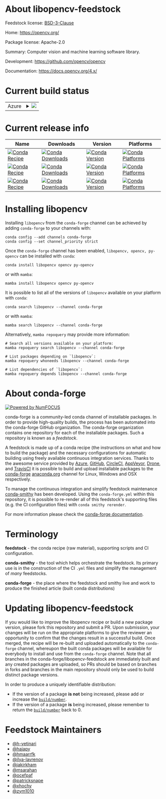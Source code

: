 About libopencv-feedstock
=========================

Feedstock license: [BSD-3-Clause](https://github.com/conda-forge/opencv-feedstock/blob/main/LICENSE.txt)

Home: https://opencv.org/

Package license: Apache-2.0

Summary: Computer vision and machine learning software library.

Development: https://github.com/opencv/opencv

Documentation: https://docs.opencv.org/4.x/

Current build status
====================


<table>
    
  <tr>
    <td>Azure</td>
    <td>
      <details>
        <summary>
          <a href="https://dev.azure.com/conda-forge/feedstock-builds/_build/latest?definitionId=4567&branchName=main">
            <img src="https://dev.azure.com/conda-forge/feedstock-builds/_apis/build/status/opencv-feedstock?branchName=main">
          </a>
        </summary>
        <table>
          <thead><tr><th>Variant</th><th>Status</th></tr></thead>
          <tbody><tr>
              <td>linux_64_hdf51.14.3python3.10.____cpythonqt_version5</td>
              <td>
                <a href="https://dev.azure.com/conda-forge/feedstock-builds/_build/latest?definitionId=4567&branchName=main">
                  <img src="https://dev.azure.com/conda-forge/feedstock-builds/_apis/build/status/opencv-feedstock?branchName=main&jobName=linux&configuration=linux%20linux_64_hdf51.14.3python3.10.____cpythonqt_version5" alt="variant">
                </a>
              </td>
            </tr><tr>
              <td>linux_64_hdf51.14.3python3.10.____cpythonqt_version6</td>
              <td>
                <a href="https://dev.azure.com/conda-forge/feedstock-builds/_build/latest?definitionId=4567&branchName=main">
                  <img src="https://dev.azure.com/conda-forge/feedstock-builds/_apis/build/status/opencv-feedstock?branchName=main&jobName=linux&configuration=linux%20linux_64_hdf51.14.3python3.10.____cpythonqt_version6" alt="variant">
                </a>
              </td>
            </tr><tr>
              <td>linux_64_hdf51.14.3python3.10.____cpythonqt_versionnone</td>
              <td>
                <a href="https://dev.azure.com/conda-forge/feedstock-builds/_build/latest?definitionId=4567&branchName=main">
                  <img src="https://dev.azure.com/conda-forge/feedstock-builds/_apis/build/status/opencv-feedstock?branchName=main&jobName=linux&configuration=linux%20linux_64_hdf51.14.3python3.10.____cpythonqt_versionnone" alt="variant">
                </a>
              </td>
            </tr><tr>
              <td>linux_64_hdf51.14.3python3.11.____cpythonqt_version5</td>
              <td>
                <a href="https://dev.azure.com/conda-forge/feedstock-builds/_build/latest?definitionId=4567&branchName=main">
                  <img src="https://dev.azure.com/conda-forge/feedstock-builds/_apis/build/status/opencv-feedstock?branchName=main&jobName=linux&configuration=linux%20linux_64_hdf51.14.3python3.11.____cpythonqt_version5" alt="variant">
                </a>
              </td>
            </tr><tr>
              <td>linux_64_hdf51.14.3python3.11.____cpythonqt_version6</td>
              <td>
                <a href="https://dev.azure.com/conda-forge/feedstock-builds/_build/latest?definitionId=4567&branchName=main">
                  <img src="https://dev.azure.com/conda-forge/feedstock-builds/_apis/build/status/opencv-feedstock?branchName=main&jobName=linux&configuration=linux%20linux_64_hdf51.14.3python3.11.____cpythonqt_version6" alt="variant">
                </a>
              </td>
            </tr><tr>
              <td>linux_64_hdf51.14.3python3.11.____cpythonqt_versionnone</td>
              <td>
                <a href="https://dev.azure.com/conda-forge/feedstock-builds/_build/latest?definitionId=4567&branchName=main">
                  <img src="https://dev.azure.com/conda-forge/feedstock-builds/_apis/build/status/opencv-feedstock?branchName=main&jobName=linux&configuration=linux%20linux_64_hdf51.14.3python3.11.____cpythonqt_versionnone" alt="variant">
                </a>
              </td>
            </tr><tr>
              <td>linux_64_hdf51.14.3python3.12.____cpythonqt_version5</td>
              <td>
                <a href="https://dev.azure.com/conda-forge/feedstock-builds/_build/latest?definitionId=4567&branchName=main">
                  <img src="https://dev.azure.com/conda-forge/feedstock-builds/_apis/build/status/opencv-feedstock?branchName=main&jobName=linux&configuration=linux%20linux_64_hdf51.14.3python3.12.____cpythonqt_version5" alt="variant">
                </a>
              </td>
            </tr><tr>
              <td>linux_64_hdf51.14.3python3.12.____cpythonqt_version6</td>
              <td>
                <a href="https://dev.azure.com/conda-forge/feedstock-builds/_build/latest?definitionId=4567&branchName=main">
                  <img src="https://dev.azure.com/conda-forge/feedstock-builds/_apis/build/status/opencv-feedstock?branchName=main&jobName=linux&configuration=linux%20linux_64_hdf51.14.3python3.12.____cpythonqt_version6" alt="variant">
                </a>
              </td>
            </tr><tr>
              <td>linux_64_hdf51.14.3python3.12.____cpythonqt_versionnone</td>
              <td>
                <a href="https://dev.azure.com/conda-forge/feedstock-builds/_build/latest?definitionId=4567&branchName=main">
                  <img src="https://dev.azure.com/conda-forge/feedstock-builds/_apis/build/status/opencv-feedstock?branchName=main&jobName=linux&configuration=linux%20linux_64_hdf51.14.3python3.12.____cpythonqt_versionnone" alt="variant">
                </a>
              </td>
            </tr><tr>
              <td>linux_64_hdf51.14.3python3.9.____cpythonqt_version5</td>
              <td>
                <a href="https://dev.azure.com/conda-forge/feedstock-builds/_build/latest?definitionId=4567&branchName=main">
                  <img src="https://dev.azure.com/conda-forge/feedstock-builds/_apis/build/status/opencv-feedstock?branchName=main&jobName=linux&configuration=linux%20linux_64_hdf51.14.3python3.9.____cpythonqt_version5" alt="variant">
                </a>
              </td>
            </tr><tr>
              <td>linux_64_hdf51.14.3python3.9.____cpythonqt_version6</td>
              <td>
                <a href="https://dev.azure.com/conda-forge/feedstock-builds/_build/latest?definitionId=4567&branchName=main">
                  <img src="https://dev.azure.com/conda-forge/feedstock-builds/_apis/build/status/opencv-feedstock?branchName=main&jobName=linux&configuration=linux%20linux_64_hdf51.14.3python3.9.____cpythonqt_version6" alt="variant">
                </a>
              </td>
            </tr><tr>
              <td>linux_64_hdf51.14.3python3.9.____cpythonqt_versionnone</td>
              <td>
                <a href="https://dev.azure.com/conda-forge/feedstock-builds/_build/latest?definitionId=4567&branchName=main">
                  <img src="https://dev.azure.com/conda-forge/feedstock-builds/_apis/build/status/opencv-feedstock?branchName=main&jobName=linux&configuration=linux%20linux_64_hdf51.14.3python3.9.____cpythonqt_versionnone" alt="variant">
                </a>
              </td>
            </tr><tr>
              <td>linux_64_hdf51.14.4python3.10.____cpythonqt_version5</td>
              <td>
                <a href="https://dev.azure.com/conda-forge/feedstock-builds/_build/latest?definitionId=4567&branchName=main">
                  <img src="https://dev.azure.com/conda-forge/feedstock-builds/_apis/build/status/opencv-feedstock?branchName=main&jobName=linux&configuration=linux%20linux_64_hdf51.14.4python3.10.____cpythonqt_version5" alt="variant">
                </a>
              </td>
            </tr><tr>
              <td>linux_64_hdf51.14.4python3.10.____cpythonqt_version6</td>
              <td>
                <a href="https://dev.azure.com/conda-forge/feedstock-builds/_build/latest?definitionId=4567&branchName=main">
                  <img src="https://dev.azure.com/conda-forge/feedstock-builds/_apis/build/status/opencv-feedstock?branchName=main&jobName=linux&configuration=linux%20linux_64_hdf51.14.4python3.10.____cpythonqt_version6" alt="variant">
                </a>
              </td>
            </tr><tr>
              <td>linux_64_hdf51.14.4python3.10.____cpythonqt_versionnone</td>
              <td>
                <a href="https://dev.azure.com/conda-forge/feedstock-builds/_build/latest?definitionId=4567&branchName=main">
                  <img src="https://dev.azure.com/conda-forge/feedstock-builds/_apis/build/status/opencv-feedstock?branchName=main&jobName=linux&configuration=linux%20linux_64_hdf51.14.4python3.10.____cpythonqt_versionnone" alt="variant">
                </a>
              </td>
            </tr><tr>
              <td>linux_64_hdf51.14.4python3.11.____cpythonqt_version5</td>
              <td>
                <a href="https://dev.azure.com/conda-forge/feedstock-builds/_build/latest?definitionId=4567&branchName=main">
                  <img src="https://dev.azure.com/conda-forge/feedstock-builds/_apis/build/status/opencv-feedstock?branchName=main&jobName=linux&configuration=linux%20linux_64_hdf51.14.4python3.11.____cpythonqt_version5" alt="variant">
                </a>
              </td>
            </tr><tr>
              <td>linux_64_hdf51.14.4python3.11.____cpythonqt_version6</td>
              <td>
                <a href="https://dev.azure.com/conda-forge/feedstock-builds/_build/latest?definitionId=4567&branchName=main">
                  <img src="https://dev.azure.com/conda-forge/feedstock-builds/_apis/build/status/opencv-feedstock?branchName=main&jobName=linux&configuration=linux%20linux_64_hdf51.14.4python3.11.____cpythonqt_version6" alt="variant">
                </a>
              </td>
            </tr><tr>
              <td>linux_64_hdf51.14.4python3.11.____cpythonqt_versionnone</td>
              <td>
                <a href="https://dev.azure.com/conda-forge/feedstock-builds/_build/latest?definitionId=4567&branchName=main">
                  <img src="https://dev.azure.com/conda-forge/feedstock-builds/_apis/build/status/opencv-feedstock?branchName=main&jobName=linux&configuration=linux%20linux_64_hdf51.14.4python3.11.____cpythonqt_versionnone" alt="variant">
                </a>
              </td>
            </tr><tr>
              <td>linux_64_hdf51.14.4python3.12.____cpythonqt_version5</td>
              <td>
                <a href="https://dev.azure.com/conda-forge/feedstock-builds/_build/latest?definitionId=4567&branchName=main">
                  <img src="https://dev.azure.com/conda-forge/feedstock-builds/_apis/build/status/opencv-feedstock?branchName=main&jobName=linux&configuration=linux%20linux_64_hdf51.14.4python3.12.____cpythonqt_version5" alt="variant">
                </a>
              </td>
            </tr><tr>
              <td>linux_64_hdf51.14.4python3.12.____cpythonqt_version6</td>
              <td>
                <a href="https://dev.azure.com/conda-forge/feedstock-builds/_build/latest?definitionId=4567&branchName=main">
                  <img src="https://dev.azure.com/conda-forge/feedstock-builds/_apis/build/status/opencv-feedstock?branchName=main&jobName=linux&configuration=linux%20linux_64_hdf51.14.4python3.12.____cpythonqt_version6" alt="variant">
                </a>
              </td>
            </tr><tr>
              <td>linux_64_hdf51.14.4python3.12.____cpythonqt_versionnone</td>
              <td>
                <a href="https://dev.azure.com/conda-forge/feedstock-builds/_build/latest?definitionId=4567&branchName=main">
                  <img src="https://dev.azure.com/conda-forge/feedstock-builds/_apis/build/status/opencv-feedstock?branchName=main&jobName=linux&configuration=linux%20linux_64_hdf51.14.4python3.12.____cpythonqt_versionnone" alt="variant">
                </a>
              </td>
            </tr><tr>
              <td>linux_64_hdf51.14.4python3.9.____cpythonqt_version5</td>
              <td>
                <a href="https://dev.azure.com/conda-forge/feedstock-builds/_build/latest?definitionId=4567&branchName=main">
                  <img src="https://dev.azure.com/conda-forge/feedstock-builds/_apis/build/status/opencv-feedstock?branchName=main&jobName=linux&configuration=linux%20linux_64_hdf51.14.4python3.9.____cpythonqt_version5" alt="variant">
                </a>
              </td>
            </tr><tr>
              <td>linux_64_hdf51.14.4python3.9.____cpythonqt_version6</td>
              <td>
                <a href="https://dev.azure.com/conda-forge/feedstock-builds/_build/latest?definitionId=4567&branchName=main">
                  <img src="https://dev.azure.com/conda-forge/feedstock-builds/_apis/build/status/opencv-feedstock?branchName=main&jobName=linux&configuration=linux%20linux_64_hdf51.14.4python3.9.____cpythonqt_version6" alt="variant">
                </a>
              </td>
            </tr><tr>
              <td>linux_64_hdf51.14.4python3.9.____cpythonqt_versionnone</td>
              <td>
                <a href="https://dev.azure.com/conda-forge/feedstock-builds/_build/latest?definitionId=4567&branchName=main">
                  <img src="https://dev.azure.com/conda-forge/feedstock-builds/_apis/build/status/opencv-feedstock?branchName=main&jobName=linux&configuration=linux%20linux_64_hdf51.14.4python3.9.____cpythonqt_versionnone" alt="variant">
                </a>
              </td>
            </tr><tr>
              <td>linux_aarch64_hdf51.14.3python3.10.____cpython</td>
              <td>
                <a href="https://dev.azure.com/conda-forge/feedstock-builds/_build/latest?definitionId=4567&branchName=main">
                  <img src="https://dev.azure.com/conda-forge/feedstock-builds/_apis/build/status/opencv-feedstock?branchName=main&jobName=linux&configuration=linux%20linux_aarch64_hdf51.14.3python3.10.____cpython" alt="variant">
                </a>
              </td>
            </tr><tr>
              <td>linux_aarch64_hdf51.14.3python3.11.____cpython</td>
              <td>
                <a href="https://dev.azure.com/conda-forge/feedstock-builds/_build/latest?definitionId=4567&branchName=main">
                  <img src="https://dev.azure.com/conda-forge/feedstock-builds/_apis/build/status/opencv-feedstock?branchName=main&jobName=linux&configuration=linux%20linux_aarch64_hdf51.14.3python3.11.____cpython" alt="variant">
                </a>
              </td>
            </tr><tr>
              <td>linux_aarch64_hdf51.14.3python3.12.____cpython</td>
              <td>
                <a href="https://dev.azure.com/conda-forge/feedstock-builds/_build/latest?definitionId=4567&branchName=main">
                  <img src="https://dev.azure.com/conda-forge/feedstock-builds/_apis/build/status/opencv-feedstock?branchName=main&jobName=linux&configuration=linux%20linux_aarch64_hdf51.14.3python3.12.____cpython" alt="variant">
                </a>
              </td>
            </tr><tr>
              <td>linux_aarch64_hdf51.14.3python3.9.____cpython</td>
              <td>
                <a href="https://dev.azure.com/conda-forge/feedstock-builds/_build/latest?definitionId=4567&branchName=main">
                  <img src="https://dev.azure.com/conda-forge/feedstock-builds/_apis/build/status/opencv-feedstock?branchName=main&jobName=linux&configuration=linux%20linux_aarch64_hdf51.14.3python3.9.____cpython" alt="variant">
                </a>
              </td>
            </tr><tr>
              <td>linux_aarch64_hdf51.14.4python3.10.____cpython</td>
              <td>
                <a href="https://dev.azure.com/conda-forge/feedstock-builds/_build/latest?definitionId=4567&branchName=main">
                  <img src="https://dev.azure.com/conda-forge/feedstock-builds/_apis/build/status/opencv-feedstock?branchName=main&jobName=linux&configuration=linux%20linux_aarch64_hdf51.14.4python3.10.____cpython" alt="variant">
                </a>
              </td>
            </tr><tr>
              <td>linux_aarch64_hdf51.14.4python3.11.____cpython</td>
              <td>
                <a href="https://dev.azure.com/conda-forge/feedstock-builds/_build/latest?definitionId=4567&branchName=main">
                  <img src="https://dev.azure.com/conda-forge/feedstock-builds/_apis/build/status/opencv-feedstock?branchName=main&jobName=linux&configuration=linux%20linux_aarch64_hdf51.14.4python3.11.____cpython" alt="variant">
                </a>
              </td>
            </tr><tr>
              <td>linux_aarch64_hdf51.14.4python3.12.____cpython</td>
              <td>
                <a href="https://dev.azure.com/conda-forge/feedstock-builds/_build/latest?definitionId=4567&branchName=main">
                  <img src="https://dev.azure.com/conda-forge/feedstock-builds/_apis/build/status/opencv-feedstock?branchName=main&jobName=linux&configuration=linux%20linux_aarch64_hdf51.14.4python3.12.____cpython" alt="variant">
                </a>
              </td>
            </tr><tr>
              <td>linux_aarch64_hdf51.14.4python3.9.____cpython</td>
              <td>
                <a href="https://dev.azure.com/conda-forge/feedstock-builds/_build/latest?definitionId=4567&branchName=main">
                  <img src="https://dev.azure.com/conda-forge/feedstock-builds/_apis/build/status/opencv-feedstock?branchName=main&jobName=linux&configuration=linux%20linux_aarch64_hdf51.14.4python3.9.____cpython" alt="variant">
                </a>
              </td>
            </tr><tr>
              <td>linux_ppc64le_hdf51.14.3python3.10.____cpython</td>
              <td>
                <a href="https://dev.azure.com/conda-forge/feedstock-builds/_build/latest?definitionId=4567&branchName=main">
                  <img src="https://dev.azure.com/conda-forge/feedstock-builds/_apis/build/status/opencv-feedstock?branchName=main&jobName=linux&configuration=linux%20linux_ppc64le_hdf51.14.3python3.10.____cpython" alt="variant">
                </a>
              </td>
            </tr><tr>
              <td>linux_ppc64le_hdf51.14.3python3.11.____cpython</td>
              <td>
                <a href="https://dev.azure.com/conda-forge/feedstock-builds/_build/latest?definitionId=4567&branchName=main">
                  <img src="https://dev.azure.com/conda-forge/feedstock-builds/_apis/build/status/opencv-feedstock?branchName=main&jobName=linux&configuration=linux%20linux_ppc64le_hdf51.14.3python3.11.____cpython" alt="variant">
                </a>
              </td>
            </tr><tr>
              <td>linux_ppc64le_hdf51.14.3python3.12.____cpython</td>
              <td>
                <a href="https://dev.azure.com/conda-forge/feedstock-builds/_build/latest?definitionId=4567&branchName=main">
                  <img src="https://dev.azure.com/conda-forge/feedstock-builds/_apis/build/status/opencv-feedstock?branchName=main&jobName=linux&configuration=linux%20linux_ppc64le_hdf51.14.3python3.12.____cpython" alt="variant">
                </a>
              </td>
            </tr><tr>
              <td>linux_ppc64le_hdf51.14.3python3.9.____cpython</td>
              <td>
                <a href="https://dev.azure.com/conda-forge/feedstock-builds/_build/latest?definitionId=4567&branchName=main">
                  <img src="https://dev.azure.com/conda-forge/feedstock-builds/_apis/build/status/opencv-feedstock?branchName=main&jobName=linux&configuration=linux%20linux_ppc64le_hdf51.14.3python3.9.____cpython" alt="variant">
                </a>
              </td>
            </tr><tr>
              <td>linux_ppc64le_hdf51.14.4python3.10.____cpython</td>
              <td>
                <a href="https://dev.azure.com/conda-forge/feedstock-builds/_build/latest?definitionId=4567&branchName=main">
                  <img src="https://dev.azure.com/conda-forge/feedstock-builds/_apis/build/status/opencv-feedstock?branchName=main&jobName=linux&configuration=linux%20linux_ppc64le_hdf51.14.4python3.10.____cpython" alt="variant">
                </a>
              </td>
            </tr><tr>
              <td>linux_ppc64le_hdf51.14.4python3.11.____cpython</td>
              <td>
                <a href="https://dev.azure.com/conda-forge/feedstock-builds/_build/latest?definitionId=4567&branchName=main">
                  <img src="https://dev.azure.com/conda-forge/feedstock-builds/_apis/build/status/opencv-feedstock?branchName=main&jobName=linux&configuration=linux%20linux_ppc64le_hdf51.14.4python3.11.____cpython" alt="variant">
                </a>
              </td>
            </tr><tr>
              <td>linux_ppc64le_hdf51.14.4python3.12.____cpython</td>
              <td>
                <a href="https://dev.azure.com/conda-forge/feedstock-builds/_build/latest?definitionId=4567&branchName=main">
                  <img src="https://dev.azure.com/conda-forge/feedstock-builds/_apis/build/status/opencv-feedstock?branchName=main&jobName=linux&configuration=linux%20linux_ppc64le_hdf51.14.4python3.12.____cpython" alt="variant">
                </a>
              </td>
            </tr><tr>
              <td>linux_ppc64le_hdf51.14.4python3.9.____cpython</td>
              <td>
                <a href="https://dev.azure.com/conda-forge/feedstock-builds/_build/latest?definitionId=4567&branchName=main">
                  <img src="https://dev.azure.com/conda-forge/feedstock-builds/_apis/build/status/opencv-feedstock?branchName=main&jobName=linux&configuration=linux%20linux_ppc64le_hdf51.14.4python3.9.____cpython" alt="variant">
                </a>
              </td>
            </tr><tr>
              <td>osx_64_hdf51.14.3python3.10.____cpython</td>
              <td>
                <a href="https://dev.azure.com/conda-forge/feedstock-builds/_build/latest?definitionId=4567&branchName=main">
                  <img src="https://dev.azure.com/conda-forge/feedstock-builds/_apis/build/status/opencv-feedstock?branchName=main&jobName=osx&configuration=osx%20osx_64_hdf51.14.3python3.10.____cpython" alt="variant">
                </a>
              </td>
            </tr><tr>
              <td>osx_64_hdf51.14.3python3.11.____cpython</td>
              <td>
                <a href="https://dev.azure.com/conda-forge/feedstock-builds/_build/latest?definitionId=4567&branchName=main">
                  <img src="https://dev.azure.com/conda-forge/feedstock-builds/_apis/build/status/opencv-feedstock?branchName=main&jobName=osx&configuration=osx%20osx_64_hdf51.14.3python3.11.____cpython" alt="variant">
                </a>
              </td>
            </tr><tr>
              <td>osx_64_hdf51.14.3python3.12.____cpython</td>
              <td>
                <a href="https://dev.azure.com/conda-forge/feedstock-builds/_build/latest?definitionId=4567&branchName=main">
                  <img src="https://dev.azure.com/conda-forge/feedstock-builds/_apis/build/status/opencv-feedstock?branchName=main&jobName=osx&configuration=osx%20osx_64_hdf51.14.3python3.12.____cpython" alt="variant">
                </a>
              </td>
            </tr><tr>
              <td>osx_64_hdf51.14.3python3.9.____cpython</td>
              <td>
                <a href="https://dev.azure.com/conda-forge/feedstock-builds/_build/latest?definitionId=4567&branchName=main">
                  <img src="https://dev.azure.com/conda-forge/feedstock-builds/_apis/build/status/opencv-feedstock?branchName=main&jobName=osx&configuration=osx%20osx_64_hdf51.14.3python3.9.____cpython" alt="variant">
                </a>
              </td>
            </tr><tr>
              <td>osx_64_hdf51.14.4python3.10.____cpython</td>
              <td>
                <a href="https://dev.azure.com/conda-forge/feedstock-builds/_build/latest?definitionId=4567&branchName=main">
                  <img src="https://dev.azure.com/conda-forge/feedstock-builds/_apis/build/status/opencv-feedstock?branchName=main&jobName=osx&configuration=osx%20osx_64_hdf51.14.4python3.10.____cpython" alt="variant">
                </a>
              </td>
            </tr><tr>
              <td>osx_64_hdf51.14.4python3.11.____cpython</td>
              <td>
                <a href="https://dev.azure.com/conda-forge/feedstock-builds/_build/latest?definitionId=4567&branchName=main">
                  <img src="https://dev.azure.com/conda-forge/feedstock-builds/_apis/build/status/opencv-feedstock?branchName=main&jobName=osx&configuration=osx%20osx_64_hdf51.14.4python3.11.____cpython" alt="variant">
                </a>
              </td>
            </tr><tr>
              <td>osx_64_hdf51.14.4python3.12.____cpython</td>
              <td>
                <a href="https://dev.azure.com/conda-forge/feedstock-builds/_build/latest?definitionId=4567&branchName=main">
                  <img src="https://dev.azure.com/conda-forge/feedstock-builds/_apis/build/status/opencv-feedstock?branchName=main&jobName=osx&configuration=osx%20osx_64_hdf51.14.4python3.12.____cpython" alt="variant">
                </a>
              </td>
            </tr><tr>
              <td>osx_64_hdf51.14.4python3.9.____cpython</td>
              <td>
                <a href="https://dev.azure.com/conda-forge/feedstock-builds/_build/latest?definitionId=4567&branchName=main">
                  <img src="https://dev.azure.com/conda-forge/feedstock-builds/_apis/build/status/opencv-feedstock?branchName=main&jobName=osx&configuration=osx%20osx_64_hdf51.14.4python3.9.____cpython" alt="variant">
                </a>
              </td>
            </tr><tr>
              <td>osx_arm64_hdf51.14.3python3.10.____cpython</td>
              <td>
                <a href="https://dev.azure.com/conda-forge/feedstock-builds/_build/latest?definitionId=4567&branchName=main">
                  <img src="https://dev.azure.com/conda-forge/feedstock-builds/_apis/build/status/opencv-feedstock?branchName=main&jobName=osx&configuration=osx%20osx_arm64_hdf51.14.3python3.10.____cpython" alt="variant">
                </a>
              </td>
            </tr><tr>
              <td>osx_arm64_hdf51.14.3python3.11.____cpython</td>
              <td>
                <a href="https://dev.azure.com/conda-forge/feedstock-builds/_build/latest?definitionId=4567&branchName=main">
                  <img src="https://dev.azure.com/conda-forge/feedstock-builds/_apis/build/status/opencv-feedstock?branchName=main&jobName=osx&configuration=osx%20osx_arm64_hdf51.14.3python3.11.____cpython" alt="variant">
                </a>
              </td>
            </tr><tr>
              <td>osx_arm64_hdf51.14.3python3.12.____cpython</td>
              <td>
                <a href="https://dev.azure.com/conda-forge/feedstock-builds/_build/latest?definitionId=4567&branchName=main">
                  <img src="https://dev.azure.com/conda-forge/feedstock-builds/_apis/build/status/opencv-feedstock?branchName=main&jobName=osx&configuration=osx%20osx_arm64_hdf51.14.3python3.12.____cpython" alt="variant">
                </a>
              </td>
            </tr><tr>
              <td>osx_arm64_hdf51.14.3python3.9.____cpython</td>
              <td>
                <a href="https://dev.azure.com/conda-forge/feedstock-builds/_build/latest?definitionId=4567&branchName=main">
                  <img src="https://dev.azure.com/conda-forge/feedstock-builds/_apis/build/status/opencv-feedstock?branchName=main&jobName=osx&configuration=osx%20osx_arm64_hdf51.14.3python3.9.____cpython" alt="variant">
                </a>
              </td>
            </tr><tr>
              <td>osx_arm64_hdf51.14.4python3.10.____cpython</td>
              <td>
                <a href="https://dev.azure.com/conda-forge/feedstock-builds/_build/latest?definitionId=4567&branchName=main">
                  <img src="https://dev.azure.com/conda-forge/feedstock-builds/_apis/build/status/opencv-feedstock?branchName=main&jobName=osx&configuration=osx%20osx_arm64_hdf51.14.4python3.10.____cpython" alt="variant">
                </a>
              </td>
            </tr><tr>
              <td>osx_arm64_hdf51.14.4python3.11.____cpython</td>
              <td>
                <a href="https://dev.azure.com/conda-forge/feedstock-builds/_build/latest?definitionId=4567&branchName=main">
                  <img src="https://dev.azure.com/conda-forge/feedstock-builds/_apis/build/status/opencv-feedstock?branchName=main&jobName=osx&configuration=osx%20osx_arm64_hdf51.14.4python3.11.____cpython" alt="variant">
                </a>
              </td>
            </tr><tr>
              <td>osx_arm64_hdf51.14.4python3.12.____cpython</td>
              <td>
                <a href="https://dev.azure.com/conda-forge/feedstock-builds/_build/latest?definitionId=4567&branchName=main">
                  <img src="https://dev.azure.com/conda-forge/feedstock-builds/_apis/build/status/opencv-feedstock?branchName=main&jobName=osx&configuration=osx%20osx_arm64_hdf51.14.4python3.12.____cpython" alt="variant">
                </a>
              </td>
            </tr><tr>
              <td>osx_arm64_hdf51.14.4python3.9.____cpython</td>
              <td>
                <a href="https://dev.azure.com/conda-forge/feedstock-builds/_build/latest?definitionId=4567&branchName=main">
                  <img src="https://dev.azure.com/conda-forge/feedstock-builds/_apis/build/status/opencv-feedstock?branchName=main&jobName=osx&configuration=osx%20osx_arm64_hdf51.14.4python3.9.____cpython" alt="variant">
                </a>
              </td>
            </tr><tr>
              <td>win_64_hdf51.14.3python3.10.____cpythonqt_version5</td>
              <td>
                <a href="https://dev.azure.com/conda-forge/feedstock-builds/_build/latest?definitionId=4567&branchName=main">
                  <img src="https://dev.azure.com/conda-forge/feedstock-builds/_apis/build/status/opencv-feedstock?branchName=main&jobName=win&configuration=win%20win_64_hdf51.14.3python3.10.____cpythonqt_version5" alt="variant">
                </a>
              </td>
            </tr><tr>
              <td>win_64_hdf51.14.3python3.10.____cpythonqt_version6</td>
              <td>
                <a href="https://dev.azure.com/conda-forge/feedstock-builds/_build/latest?definitionId=4567&branchName=main">
                  <img src="https://dev.azure.com/conda-forge/feedstock-builds/_apis/build/status/opencv-feedstock?branchName=main&jobName=win&configuration=win%20win_64_hdf51.14.3python3.10.____cpythonqt_version6" alt="variant">
                </a>
              </td>
            </tr><tr>
              <td>win_64_hdf51.14.3python3.10.____cpythonqt_versionnone</td>
              <td>
                <a href="https://dev.azure.com/conda-forge/feedstock-builds/_build/latest?definitionId=4567&branchName=main">
                  <img src="https://dev.azure.com/conda-forge/feedstock-builds/_apis/build/status/opencv-feedstock?branchName=main&jobName=win&configuration=win%20win_64_hdf51.14.3python3.10.____cpythonqt_versionnone" alt="variant">
                </a>
              </td>
            </tr><tr>
              <td>win_64_hdf51.14.3python3.11.____cpythonqt_version5</td>
              <td>
                <a href="https://dev.azure.com/conda-forge/feedstock-builds/_build/latest?definitionId=4567&branchName=main">
                  <img src="https://dev.azure.com/conda-forge/feedstock-builds/_apis/build/status/opencv-feedstock?branchName=main&jobName=win&configuration=win%20win_64_hdf51.14.3python3.11.____cpythonqt_version5" alt="variant">
                </a>
              </td>
            </tr><tr>
              <td>win_64_hdf51.14.3python3.11.____cpythonqt_version6</td>
              <td>
                <a href="https://dev.azure.com/conda-forge/feedstock-builds/_build/latest?definitionId=4567&branchName=main">
                  <img src="https://dev.azure.com/conda-forge/feedstock-builds/_apis/build/status/opencv-feedstock?branchName=main&jobName=win&configuration=win%20win_64_hdf51.14.3python3.11.____cpythonqt_version6" alt="variant">
                </a>
              </td>
            </tr><tr>
              <td>win_64_hdf51.14.3python3.11.____cpythonqt_versionnone</td>
              <td>
                <a href="https://dev.azure.com/conda-forge/feedstock-builds/_build/latest?definitionId=4567&branchName=main">
                  <img src="https://dev.azure.com/conda-forge/feedstock-builds/_apis/build/status/opencv-feedstock?branchName=main&jobName=win&configuration=win%20win_64_hdf51.14.3python3.11.____cpythonqt_versionnone" alt="variant">
                </a>
              </td>
            </tr><tr>
              <td>win_64_hdf51.14.3python3.12.____cpythonqt_version5</td>
              <td>
                <a href="https://dev.azure.com/conda-forge/feedstock-builds/_build/latest?definitionId=4567&branchName=main">
                  <img src="https://dev.azure.com/conda-forge/feedstock-builds/_apis/build/status/opencv-feedstock?branchName=main&jobName=win&configuration=win%20win_64_hdf51.14.3python3.12.____cpythonqt_version5" alt="variant">
                </a>
              </td>
            </tr><tr>
              <td>win_64_hdf51.14.3python3.12.____cpythonqt_version6</td>
              <td>
                <a href="https://dev.azure.com/conda-forge/feedstock-builds/_build/latest?definitionId=4567&branchName=main">
                  <img src="https://dev.azure.com/conda-forge/feedstock-builds/_apis/build/status/opencv-feedstock?branchName=main&jobName=win&configuration=win%20win_64_hdf51.14.3python3.12.____cpythonqt_version6" alt="variant">
                </a>
              </td>
            </tr><tr>
              <td>win_64_hdf51.14.3python3.12.____cpythonqt_versionnone</td>
              <td>
                <a href="https://dev.azure.com/conda-forge/feedstock-builds/_build/latest?definitionId=4567&branchName=main">
                  <img src="https://dev.azure.com/conda-forge/feedstock-builds/_apis/build/status/opencv-feedstock?branchName=main&jobName=win&configuration=win%20win_64_hdf51.14.3python3.12.____cpythonqt_versionnone" alt="variant">
                </a>
              </td>
            </tr><tr>
              <td>win_64_hdf51.14.3python3.9.____cpythonqt_version5</td>
              <td>
                <a href="https://dev.azure.com/conda-forge/feedstock-builds/_build/latest?definitionId=4567&branchName=main">
                  <img src="https://dev.azure.com/conda-forge/feedstock-builds/_apis/build/status/opencv-feedstock?branchName=main&jobName=win&configuration=win%20win_64_hdf51.14.3python3.9.____cpythonqt_version5" alt="variant">
                </a>
              </td>
            </tr><tr>
              <td>win_64_hdf51.14.3python3.9.____cpythonqt_version6</td>
              <td>
                <a href="https://dev.azure.com/conda-forge/feedstock-builds/_build/latest?definitionId=4567&branchName=main">
                  <img src="https://dev.azure.com/conda-forge/feedstock-builds/_apis/build/status/opencv-feedstock?branchName=main&jobName=win&configuration=win%20win_64_hdf51.14.3python3.9.____cpythonqt_version6" alt="variant">
                </a>
              </td>
            </tr><tr>
              <td>win_64_hdf51.14.3python3.9.____cpythonqt_versionnone</td>
              <td>
                <a href="https://dev.azure.com/conda-forge/feedstock-builds/_build/latest?definitionId=4567&branchName=main">
                  <img src="https://dev.azure.com/conda-forge/feedstock-builds/_apis/build/status/opencv-feedstock?branchName=main&jobName=win&configuration=win%20win_64_hdf51.14.3python3.9.____cpythonqt_versionnone" alt="variant">
                </a>
              </td>
            </tr><tr>
              <td>win_64_hdf51.14.4python3.10.____cpythonqt_version5</td>
              <td>
                <a href="https://dev.azure.com/conda-forge/feedstock-builds/_build/latest?definitionId=4567&branchName=main">
                  <img src="https://dev.azure.com/conda-forge/feedstock-builds/_apis/build/status/opencv-feedstock?branchName=main&jobName=win&configuration=win%20win_64_hdf51.14.4python3.10.____cpythonqt_version5" alt="variant">
                </a>
              </td>
            </tr><tr>
              <td>win_64_hdf51.14.4python3.10.____cpythonqt_version6</td>
              <td>
                <a href="https://dev.azure.com/conda-forge/feedstock-builds/_build/latest?definitionId=4567&branchName=main">
                  <img src="https://dev.azure.com/conda-forge/feedstock-builds/_apis/build/status/opencv-feedstock?branchName=main&jobName=win&configuration=win%20win_64_hdf51.14.4python3.10.____cpythonqt_version6" alt="variant">
                </a>
              </td>
            </tr><tr>
              <td>win_64_hdf51.14.4python3.10.____cpythonqt_versionnone</td>
              <td>
                <a href="https://dev.azure.com/conda-forge/feedstock-builds/_build/latest?definitionId=4567&branchName=main">
                  <img src="https://dev.azure.com/conda-forge/feedstock-builds/_apis/build/status/opencv-feedstock?branchName=main&jobName=win&configuration=win%20win_64_hdf51.14.4python3.10.____cpythonqt_versionnone" alt="variant">
                </a>
              </td>
            </tr><tr>
              <td>win_64_hdf51.14.4python3.11.____cpythonqt_version5</td>
              <td>
                <a href="https://dev.azure.com/conda-forge/feedstock-builds/_build/latest?definitionId=4567&branchName=main">
                  <img src="https://dev.azure.com/conda-forge/feedstock-builds/_apis/build/status/opencv-feedstock?branchName=main&jobName=win&configuration=win%20win_64_hdf51.14.4python3.11.____cpythonqt_version5" alt="variant">
                </a>
              </td>
            </tr><tr>
              <td>win_64_hdf51.14.4python3.11.____cpythonqt_version6</td>
              <td>
                <a href="https://dev.azure.com/conda-forge/feedstock-builds/_build/latest?definitionId=4567&branchName=main">
                  <img src="https://dev.azure.com/conda-forge/feedstock-builds/_apis/build/status/opencv-feedstock?branchName=main&jobName=win&configuration=win%20win_64_hdf51.14.4python3.11.____cpythonqt_version6" alt="variant">
                </a>
              </td>
            </tr><tr>
              <td>win_64_hdf51.14.4python3.11.____cpythonqt_versionnone</td>
              <td>
                <a href="https://dev.azure.com/conda-forge/feedstock-builds/_build/latest?definitionId=4567&branchName=main">
                  <img src="https://dev.azure.com/conda-forge/feedstock-builds/_apis/build/status/opencv-feedstock?branchName=main&jobName=win&configuration=win%20win_64_hdf51.14.4python3.11.____cpythonqt_versionnone" alt="variant">
                </a>
              </td>
            </tr><tr>
              <td>win_64_hdf51.14.4python3.12.____cpythonqt_version5</td>
              <td>
                <a href="https://dev.azure.com/conda-forge/feedstock-builds/_build/latest?definitionId=4567&branchName=main">
                  <img src="https://dev.azure.com/conda-forge/feedstock-builds/_apis/build/status/opencv-feedstock?branchName=main&jobName=win&configuration=win%20win_64_hdf51.14.4python3.12.____cpythonqt_version5" alt="variant">
                </a>
              </td>
            </tr><tr>
              <td>win_64_hdf51.14.4python3.12.____cpythonqt_version6</td>
              <td>
                <a href="https://dev.azure.com/conda-forge/feedstock-builds/_build/latest?definitionId=4567&branchName=main">
                  <img src="https://dev.azure.com/conda-forge/feedstock-builds/_apis/build/status/opencv-feedstock?branchName=main&jobName=win&configuration=win%20win_64_hdf51.14.4python3.12.____cpythonqt_version6" alt="variant">
                </a>
              </td>
            </tr><tr>
              <td>win_64_hdf51.14.4python3.12.____cpythonqt_versionnone</td>
              <td>
                <a href="https://dev.azure.com/conda-forge/feedstock-builds/_build/latest?definitionId=4567&branchName=main">
                  <img src="https://dev.azure.com/conda-forge/feedstock-builds/_apis/build/status/opencv-feedstock?branchName=main&jobName=win&configuration=win%20win_64_hdf51.14.4python3.12.____cpythonqt_versionnone" alt="variant">
                </a>
              </td>
            </tr><tr>
              <td>win_64_hdf51.14.4python3.9.____cpythonqt_version5</td>
              <td>
                <a href="https://dev.azure.com/conda-forge/feedstock-builds/_build/latest?definitionId=4567&branchName=main">
                  <img src="https://dev.azure.com/conda-forge/feedstock-builds/_apis/build/status/opencv-feedstock?branchName=main&jobName=win&configuration=win%20win_64_hdf51.14.4python3.9.____cpythonqt_version5" alt="variant">
                </a>
              </td>
            </tr><tr>
              <td>win_64_hdf51.14.4python3.9.____cpythonqt_version6</td>
              <td>
                <a href="https://dev.azure.com/conda-forge/feedstock-builds/_build/latest?definitionId=4567&branchName=main">
                  <img src="https://dev.azure.com/conda-forge/feedstock-builds/_apis/build/status/opencv-feedstock?branchName=main&jobName=win&configuration=win%20win_64_hdf51.14.4python3.9.____cpythonqt_version6" alt="variant">
                </a>
              </td>
            </tr><tr>
              <td>win_64_hdf51.14.4python3.9.____cpythonqt_versionnone</td>
              <td>
                <a href="https://dev.azure.com/conda-forge/feedstock-builds/_build/latest?definitionId=4567&branchName=main">
                  <img src="https://dev.azure.com/conda-forge/feedstock-builds/_apis/build/status/opencv-feedstock?branchName=main&jobName=win&configuration=win%20win_64_hdf51.14.4python3.9.____cpythonqt_versionnone" alt="variant">
                </a>
              </td>
            </tr>
          </tbody>
        </table>
      </details>
    </td>
  </tr>
</table>

Current release info
====================

| Name | Downloads | Version | Platforms |
| --- | --- | --- | --- |
| [![Conda Recipe](https://img.shields.io/badge/recipe-libopencv-green.svg)](https://anaconda.org/conda-forge/libopencv) | [![Conda Downloads](https://img.shields.io/conda/dn/conda-forge/libopencv.svg)](https://anaconda.org/conda-forge/libopencv) | [![Conda Version](https://img.shields.io/conda/vn/conda-forge/libopencv.svg)](https://anaconda.org/conda-forge/libopencv) | [![Conda Platforms](https://img.shields.io/conda/pn/conda-forge/libopencv.svg)](https://anaconda.org/conda-forge/libopencv) |
| [![Conda Recipe](https://img.shields.io/badge/recipe-opencv-green.svg)](https://anaconda.org/conda-forge/opencv) | [![Conda Downloads](https://img.shields.io/conda/dn/conda-forge/opencv.svg)](https://anaconda.org/conda-forge/opencv) | [![Conda Version](https://img.shields.io/conda/vn/conda-forge/opencv.svg)](https://anaconda.org/conda-forge/opencv) | [![Conda Platforms](https://img.shields.io/conda/pn/conda-forge/opencv.svg)](https://anaconda.org/conda-forge/opencv) |
| [![Conda Recipe](https://img.shields.io/badge/recipe-py--opencv-green.svg)](https://anaconda.org/conda-forge/py-opencv) | [![Conda Downloads](https://img.shields.io/conda/dn/conda-forge/py-opencv.svg)](https://anaconda.org/conda-forge/py-opencv) | [![Conda Version](https://img.shields.io/conda/vn/conda-forge/py-opencv.svg)](https://anaconda.org/conda-forge/py-opencv) | [![Conda Platforms](https://img.shields.io/conda/pn/conda-forge/py-opencv.svg)](https://anaconda.org/conda-forge/py-opencv) |

Installing libopencv
====================

Installing `libopencv` from the `conda-forge` channel can be achieved by adding `conda-forge` to your channels with:

```
conda config --add channels conda-forge
conda config --set channel_priority strict
```

Once the `conda-forge` channel has been enabled, `libopencv, opencv, py-opencv` can be installed with `conda`:

```
conda install libopencv opencv py-opencv
```

or with `mamba`:

```
mamba install libopencv opencv py-opencv
```

It is possible to list all of the versions of `libopencv` available on your platform with `conda`:

```
conda search libopencv --channel conda-forge
```

or with `mamba`:

```
mamba search libopencv --channel conda-forge
```

Alternatively, `mamba repoquery` may provide more information:

```
# Search all versions available on your platform:
mamba repoquery search libopencv --channel conda-forge

# List packages depending on `libopencv`:
mamba repoquery whoneeds libopencv --channel conda-forge

# List dependencies of `libopencv`:
mamba repoquery depends libopencv --channel conda-forge
```


About conda-forge
=================

[![Powered by
NumFOCUS](https://img.shields.io/badge/powered%20by-NumFOCUS-orange.svg?style=flat&colorA=E1523D&colorB=007D8A)](https://numfocus.org)

conda-forge is a community-led conda channel of installable packages.
In order to provide high-quality builds, the process has been automated into the
conda-forge GitHub organization. The conda-forge organization contains one repository
for each of the installable packages. Such a repository is known as a *feedstock*.

A feedstock is made up of a conda recipe (the instructions on what and how to build
the package) and the necessary configurations for automatic building using freely
available continuous integration services. Thanks to the awesome service provided by
[Azure](https://azure.microsoft.com/en-us/services/devops/), [GitHub](https://github.com/),
[CircleCI](https://circleci.com/), [AppVeyor](https://www.appveyor.com/),
[Drone](https://cloud.drone.io/welcome), and [TravisCI](https://travis-ci.com/)
it is possible to build and upload installable packages to the
[conda-forge](https://anaconda.org/conda-forge) [anaconda.org](https://anaconda.org/)
channel for Linux, Windows and OSX respectively.

To manage the continuous integration and simplify feedstock maintenance
[conda-smithy](https://github.com/conda-forge/conda-smithy) has been developed.
Using the ``conda-forge.yml`` within this repository, it is possible to re-render all of
this feedstock's supporting files (e.g. the CI configuration files) with ``conda smithy rerender``.

For more information please check the [conda-forge documentation](https://conda-forge.org/docs/).

Terminology
===========

**feedstock** - the conda recipe (raw material), supporting scripts and CI configuration.

**conda-smithy** - the tool which helps orchestrate the feedstock.
                   Its primary use is in the construction of the CI ``.yml`` files
                   and simplify the management of *many* feedstocks.

**conda-forge** - the place where the feedstock and smithy live and work to
                  produce the finished article (built conda distributions)


Updating libopencv-feedstock
============================

If you would like to improve the libopencv recipe or build a new
package version, please fork this repository and submit a PR. Upon submission,
your changes will be run on the appropriate platforms to give the reviewer an
opportunity to confirm that the changes result in a successful build. Once
merged, the recipe will be re-built and uploaded automatically to the
`conda-forge` channel, whereupon the built conda packages will be available for
everybody to install and use from the `conda-forge` channel.
Note that all branches in the conda-forge/libopencv-feedstock are
immediately built and any created packages are uploaded, so PRs should be based
on branches in forks and branches in the main repository should only be used to
build distinct package versions.

In order to produce a uniquely identifiable distribution:
 * If the version of a package **is not** being increased, please add or increase
   the [``build/number``](https://docs.conda.io/projects/conda-build/en/latest/resources/define-metadata.html#build-number-and-string).
 * If the version of a package **is** being increased, please remember to return
   the [``build/number``](https://docs.conda.io/projects/conda-build/en/latest/resources/define-metadata.html#build-number-and-string)
   back to 0.

Feedstock Maintainers
=====================

* [@h-vetinari](https://github.com/h-vetinari/)
* [@hajapy](https://github.com/hajapy/)
* [@hmaarrfk](https://github.com/hmaarrfk/)
* [@ilya-lavrenov](https://github.com/ilya-lavrenov/)
* [@jakirkham](https://github.com/jakirkham/)
* [@msarahan](https://github.com/msarahan/)
* [@ocefpaf](https://github.com/ocefpaf/)
* [@patricksnape](https://github.com/patricksnape/)
* [@xhochy](https://github.com/xhochy/)
* [@zym1010](https://github.com/zym1010/)

